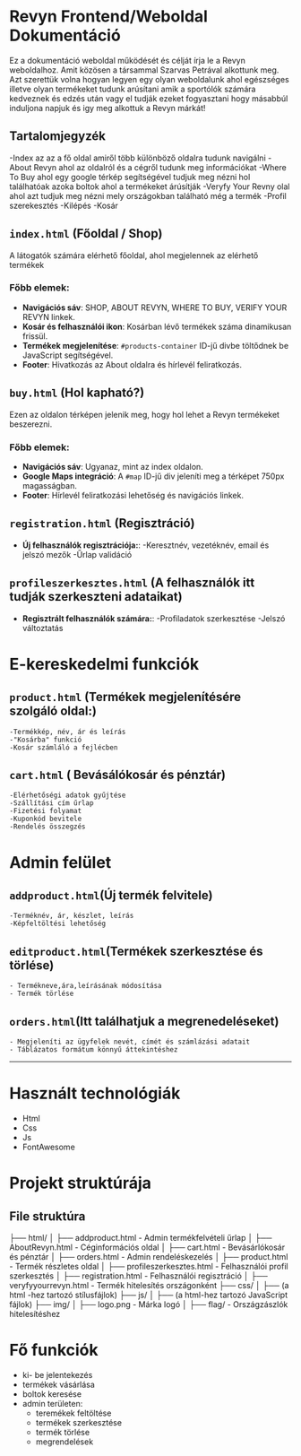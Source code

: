 # Revyn Frontend/Weboldal Dokumentáció
Ez a dokumentáció weboldal működését és célját írja le a Revyn weboldalhoz.
Amit közösen a társammal Szarvas Petrával alkottunk meg. Azt szerettük volna hogyan legyen egy olyan weboldalunk ahol egészséges illetve olyan termékeket tudunk arúsítani amik a sportólók számára kedveznek és edzés után vagy el tudják ezeket fogyasztani hogy másabbúl induljona  napjuk és igy meg alkottuk a Revyn márkát!

## Tartalomjegyzék
-Index az az a fő oldal amiről több különböző oldalra tudunk navigálni
    -About Revyn ahol az oldalról és a cégről tudunk meg információkat
    -Where To Buy ahol egy google térkép segítségével tudjuk meg nézni hol találhatóak azoka  boltok ahol a termékeket árúsítják
    -Veryfy Your Revny olal ahol azt tudjuk meg nézni mely országokban található még a termék 
    -Profil szerekesztés
    -Kilépés 
    -Kosár

## `index.html` (Főoldal / Shop)

A látogatók számára elérhető főoldal, ahol megjelennek az elérhető termékek
### Főbb elemek:
- **Navigációs sáv**: SHOP, ABOUT REVYN, WHERE TO BUY, VERIFY YOUR REVYN linkek.
- **Kosár és felhasználói ikon**: Kosárban lévő termékek száma dinamikusan frissül.
- **Termékek megjelenítése**: `#products-container` ID-jű divbe töltődnek be JavaScript segítségével.
- **Footer**: Hivatkozás az About oldalra és hírlevél feliratkozás.


## `buy.html` (Hol kapható?)

Ezen az oldalon térképen jelenik meg, hogy hol lehet a Revyn termékeket beszerezni.

### Főbb elemek:
- **Navigációs sáv**: Ugyanaz, mint az index oldalon.
- **Google Maps integráció**: A `#map` ID-jű div jeleníti meg a térképet 750px magasságban.
- **Footer**: Hírlevél feliratkozási lehetőség és navigációs linkek.

## `registration.html` (Regisztráció)
- **Új felhasználók regisztrációja:**:
    -Keresztnév, vezetéknév, email és jelszó mezők
    -Űrlap validáció


## `profileszerkesztes.html` (A felhasználók itt tudják szerkeszteni adataikat)
- **Regisztrált felhasználók számára:**:
    -Profiladatok szerkesztése
    -Jelszó változtatás

# E-kereskedelmi funkciók

## `product.html` (Termékek megjelenítésére szolgáló oldal:)
    -Termékkép, név, ár és leírás
    -"Kosárba" funkció
    -Kosár számláló a fejlécben

## `cart.html` ( Bevásálókosár és pénztár)
    -Elérhetőségi adatok gyűjtése
    -Szállítási cím űrlap
    -Fizetési folyamat
    -Kuponkód bevitele
    -Rendelés összegzés

# Admin felület

## `addproduct.html`(Új termék felvitele)
    -Terméknév, ár, készlet, leírás
    -Képfeltöltési lehetőség

## `editproduct.html`(Termékek szerkesztése és törlése)
    - Termékneve,ára,leírásának módosítása
    - Termék törlése

## `orders.html`(Itt találhatjuk a megrenedeléseket)
    - Megjeleníti az ügyfelek nevét, címét és számlázási adatait
    - Táblázatos formátum könnyű áttekintéshez





---
# Használt technológiák
- Html
- Css
- Js
- FontAwesome


# Projekt struktúrája
## File struktúra
├── html/
│   ├── addproduct.html          - Admin termékfelvételi űrlap
│   ├── AboutRevyn.html          - Céginformációs oldal
│   ├── cart.html                - Bevásárlókosár és pénztár
│   ├── orders.html              - Admin rendeléskezelés
│   ├── product.html             - Termék részletes oldal
│   ├── profileszerkesztes.html  - Felhasználói profil szerkesztés
│   ├── registration.html        - Felhasználói regisztráció
│   ├── veryfyyourrevyn.html     - Termék hitelesítés országonként
├── css/
│   ├── (a html -hez tartozó  stílusfájlok)
├── js/
│   ├── (a html-hez tartozó JavaScript fájlok)
├── img/
│   ├── logo.png                 - Márka logó
│   ├── flag/                    - Országzászlók hitelesítéshez

# Fő funkciók
- ki- be jelentekezés
- termékek vásárlása
- boltok keresése
- admin területen:
    - teremékek feltöltése
    - termékek szerkesztése
    - termék törlése
    - megrendelések    

